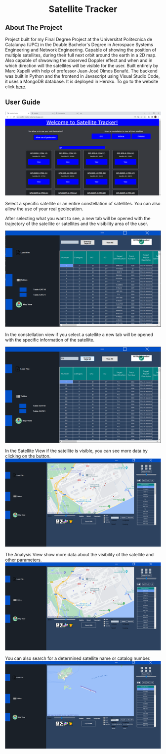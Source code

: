 
<h1 align="center">Satellite Tracker</h1>

## About The Project

Project built for my Final Degree Project at the Universitat Politecnica de Catalunya (UPC) in the Double Bachelor's Degree in Aerospace Systems Engineering and Network Engineering. Capable of showing the position of multiple satellites, during their full next orbit around the earth in a 2D map. Also capable of shwowing the observed Doppler effect and when and in which direction will the satellites will be visible for the user. Built entirely by Marc Xapelli with help of professor Juan José Olmos Bonafé. The backend was built in Python and the frontend in Javascript using Visual Studio Code, it uses a MongoDB database. It is deployed in Heroku. To go to the website click [here](https://satellite-tracker-eetac.herokuapp.com). 

## User Guide

![alt text](./images/index.PNG)

Select a specific satellite or an entire constellation of satellites. You can also allow the use of your real geolocation.

After selecting what you want to see, a new tab will be opened with the trajectory of the satellite or satellites and the visibility area of the user.

![alt text](https://github.com/AsterixDecoder/AsterixDecoder/blob/main/AsterixDecoder/images/cat21.PNG?raw=true)

In the constellation view if you select a satellite a new tab will be opened with the specific information of the satellite.

![alt text](https://github.com/AsterixDecoder/AsterixDecoder/blob/main/AsterixDecoder/images/search.PNG?raw=true)

In the Satellite View if the satellite is visible, you can see more data by clicking on the button.
![alt text](https://github.com/AsterixDecoder/AsterixDecoder/blob/main/AsterixDecoder/images/map.PNG?raw=true)

The Analysis View show more data about the visibility of the satellite and other parameters.
![alt text](https://github.com/AsterixDecoder/AsterixDecoder/blob/main/AsterixDecoder/images/map.PNG?raw=true)

You can also search for a determined satellite name or catalog number.
![alt text](https://github.com/AsterixDecoder/AsterixDecoder/blob/main/AsterixDecoder/images/viewOld.PNG?raw=true)